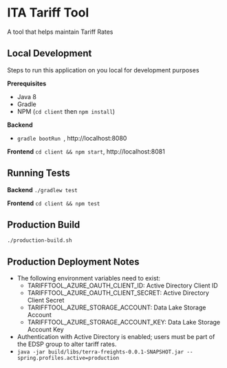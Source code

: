 # ITA Tariff Tool
A tool that helps maintain Tariff Rates

## Local Development
Steps to run this application on you local for development purposes

**Prerequisites** 
 - Java 8
 - Gradle
 - NPM (`cd client` then `npm install`)

**Backend** 
 - `gradle bootRun `, http://localhost:8080

**Frontend** `cd client && npm start`, http://localhost:8081

## Running Tests

**Backend** `./gradlew test`

**Frontend**  `cd client && npm test`

## Production Build
```./production-build.sh```

## Production Deployment Notes
 - The following environment variables need to exist:
    - TARIFFTOOL_AZURE_OAUTH_CLIENT_ID: Active Directory Client ID
    - TARIFFTOOL_AZURE_OAUTH_CLIENT_SECRET: Active Directory Client Secret
    - TARIFFTOOL_AZURE_STORAGE_ACCOUNT: Data Lake Storage Account
    - TARIFFTOOL_AZURE_STORAGE_ACCOUNT_KEY: Data Lake Storage Account Key
 - Authentication with Active Directory is enabled; users must be part of the EDSP group to alter tariff rates.
 - `java -jar build/libs/terra-freights-0.0.1-SNAPSHOT.jar --spring.profiles.active=production`
 